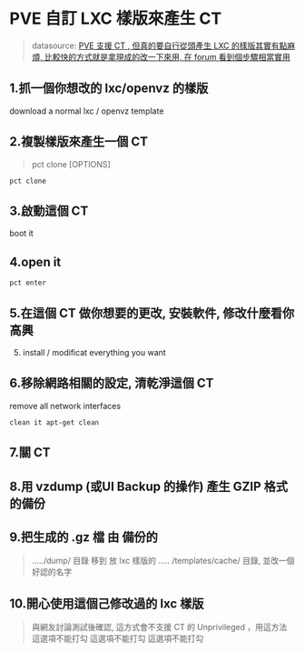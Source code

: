 PVE 自訂 LXC 樣版來產生 CT
===

>datasource: [PVE 支援 CT , 但真的要自行從頭產生 LXC 的樣版其實有點麻煩, 比較快的方式就是拿現成的改一下來用, 在 forum 看到個步驟相當實用](https://forum.proxmox.com/threads/customize-a-lxc-template.23461/)

## 1.抓一個你想改的 lxc/openvz 的樣版
 download a normal lxc / openvz template

## 2.複製樣版來產生一個 CT
>pct clone <vmid> <newid> [OPTIONS]
```
pct clone 
```
  
  
## 3.啟動這個 CT
boot it
## 4.open it
```
pct enter
```
## 5.在這個 CT 做你想要的更改, 安裝軟件, 修改什麼看你高興
5) install / modificat everything you want

## 6.移除網路相關的設定, 清乾淨這個 CT
remove all network interfaces
```
clean it apt-get clean
````

## 7.關 CT

## 8.用 vzdump (或UI Backup 的操作) 產生 GZIP 格式的備份

## 9.把生成的 .gz 檔 由 備份的
> ...../dump/ 目錄 移到 放 lxc 樣版的 ..... /templates/cache/ 目錄, 並改一個好認的名字

## 10.開心使用這個己修改過的 lxc 樣版

> 與網友討論測試後確認, 這方式會不支援 CT 的 Unprivileged ，用這方法 這選項不能打勾 這選項不能打勾 這選項不能打勾

